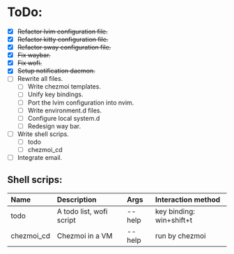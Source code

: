 # ToDo:

* [X] ~~Refactor lvim configuration file.~~
* [X] ~~Refactor kitty configuration file.~~
* [X] ~~Refactor sway configuration file.~~
* [X] ~~Fix waybar.~~
* [X] ~~Fix wofi.~~
* [X] ~~Setup notification daemon.~~
* [ ] Rewrite all files.
    * [ ] Write chezmoi templates.
    * [ ] Unify key bindings.
    * [ ] Port the lvim configuration into nvim.
    * [ ] Write environment.d files.
    * [ ] Configure local system.d
    * [ ] Redesign way bar.
* [ ] Write shell scrips.
    * [ ] todo
    * [ ] chezmoi_cd
* [ ] Integrate email.

## Shell scrips:

| Name        | Description               | Args    | Interaction method        |
|:------------|:--------------------------|:--------|:--------------------------|
| todo        | A todo list, wofi script  | --help  | key binding: win+shift+t  |
| chezmoi_cd  | Chezmoi in a VM           | --help  | run by chezmoi            |

<!-- ||||| -->
